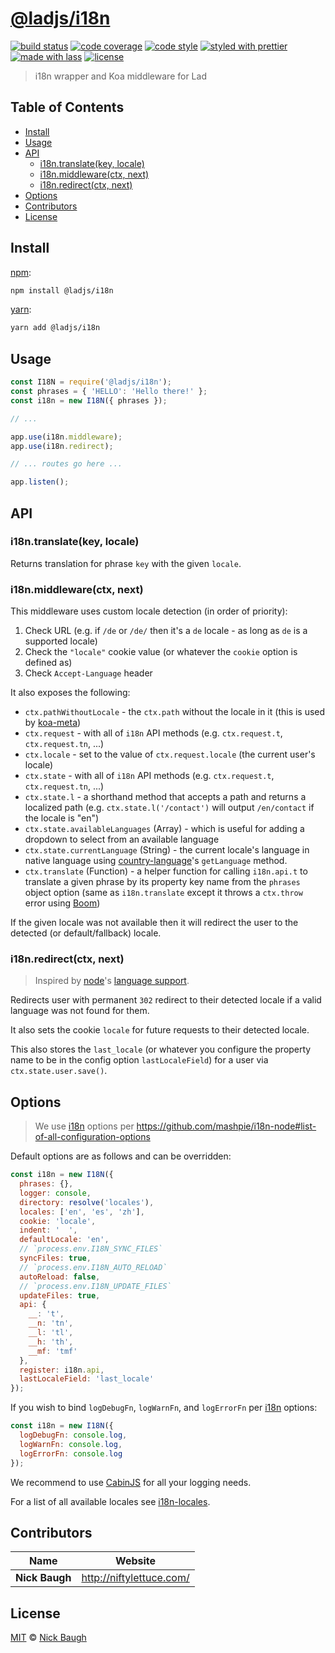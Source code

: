 # [**@ladjs/i18n**](https://github.com/ladjs/i18n)

[![build status](https://img.shields.io/travis/ladjs/i18n.svg)](https://travis-ci.org/ladjs/i18n)
[![code coverage](https://img.shields.io/codecov/c/github/ladjs/i18n.svg)](https://codecov.io/gh/ladjs/i18n)
[![code style](https://img.shields.io/badge/code_style-XO-5ed9c7.svg)](https://github.com/sindresorhus/xo)
[![styled with prettier](https://img.shields.io/badge/styled_with-prettier-ff69b4.svg)](https://github.com/prettier/prettier)
[![made with lass](https://img.shields.io/badge/made_with-lass-95CC28.svg)](https://lass.js.org)
[![license](https://img.shields.io/github/license/ladjs/i18n.svg)](<>)

> i18n wrapper and Koa middleware for Lad


## Table of Contents

* [Install](#install)
* [Usage](#usage)
* [API](#api)
  * [i18n.translate(key, locale)](#i18ntranslatekey-locale)
  * [i18n.middleware(ctx, next)](#i18nmiddlewarectx-next)
  * [i18n.redirect(ctx, next)](#i18nredirectctx-next)
* [Options](#options)
* [Contributors](#contributors)
* [License](#license)


## Install

[npm][]:

```sh
npm install @ladjs/i18n
```

[yarn][]:

```sh
yarn add @ladjs/i18n
```


## Usage

```js
const I18N = require('@ladjs/i18n');
const phrases = { 'HELLO': 'Hello there!' };
const i18n = new I18N({ phrases });

// ...

app.use(i18n.middleware);
app.use(i18n.redirect);

// ... routes go here ...

app.listen();
```


## API

### i18n.translate(key, locale)

Returns translation for phrase `key` with the given `locale`.

### i18n.middleware(ctx, next)

This middleware uses custom locale detection (in order of priority):

1. Check URL (e.g. if `/de` or `/de/` then it's a `de` locale - as long as `de` is a supported locale)
2. Check the `"locale"` cookie value (or whatever the `cookie` option is defined as)
3. Check `Accept-Language` header

It also exposes the following:

* `ctx.pathWithoutLocale` - the `ctx.path` without the locale in it (this is used by [koa-meta][])
* `ctx.request` - with all of `i18n` API methods (e.g. `ctx.request.t`, `ctx.request.tn`, ...)
* `ctx.locale` - set to the value of `ctx.request.locale` (the current user's locale)
* `ctx.state` - with all of `i18n` API methods (e.g. `ctx.request.t`, `ctx.request.tn`, ...)
* `ctx.state.l` - a shorthand method that accepts a path and returns a localized path (e.g. `ctx.state.l('/contact')` will output `/en/contact` if the locale is "en")
* `ctx.state.availableLanguages` (Array) - which is useful for adding a dropdown to select from an available language
* `ctx.state.currentLanguage` (String) - the current locale's language in native language using [country-language][]'s `getLanguage` method.
* `ctx.translate` (Function) - a helper function for calling `i18n.api.t` to translate a given phrase by its property key name from the `phrases` object option (same as `i18n.translate` except it throws a `ctx.throw` error using [Boom][])

If the given locale was not available then it will redirect the user to the detected (or default/fallback) locale.

### i18n.redirect(ctx, next)

> Inspired by [node][]'s [language support][language-support].

Redirects user with permanent `302` redirect to their detected locale if a valid language was not found for them.

It also sets the cookie `locale` for future requests to their detected locale.

This also stores the `last_locale` (or whatever you configure the property name to be in the config option `lastLocaleField`) for a user via `ctx.state.user.save()`.


## Options

> We use [i18n][] options per <https://github.com/mashpie/i18n-node#list-of-all-configuration-options>

Default options are as follows and can be overridden:

```js
const i18n = new I18N({
  phrases: {},
  logger: console,
  directory: resolve('locales'),
  locales: ['en', 'es', 'zh'],
  cookie: 'locale',
  indent: '  ',
  defaultLocale: 'en',
  // `process.env.I18N_SYNC_FILES`
  syncFiles: true,
  // `process.env.I18N_AUTO_RELOAD`
  autoReload: false,
  // `process.env.I18N_UPDATE_FILES`
  updateFiles: true,
  api: {
    __: 't',
    __n: 'tn',
    __l: 'tl',
    __h: 'th',
    __mf: 'tmf'
  },
  register: i18n.api,
  lastLocaleField: 'last_locale'
});
```

If you wish to bind `logDebugFn`, `logWarnFn`, and `logErrorFn` per [i18n][] options:

```js
const i18n = new I18N({
  logDebugFn: console.log,
  logWarnFn: console.log,
  logErrorFn: console.log
});
```

We recommend to use [CabinJS][cabin] for all your logging needs.

For a list of all available locales see [i18n-locales][].


## Contributors

| Name           | Website                    |
| -------------- | -------------------------- |
| **Nick Baugh** | <http://niftylettuce.com/> |


## License

[MIT](LICENSE) © [Nick Baugh](http://niftylettuce.com/)


## 

[npm]: https://www.npmjs.com/

[yarn]: https://yarnpkg.com/

[i18n]: https://github.com/mashpie/i18n-node

[i18n-locales]: https://github.com/ladjs/i18n-locales

[koa-meta]: https://github.com/ladjs/koa-meta

[country-language]: https://github.com/bdswiss/country-language

[boom]: https://github.com/hapijs/boom

[node]: https://nodejs.org

[language-support]: https://github.com/nodejs/nodejs.org/commit/d6cdd942a8fc0fffcf6879eca124295e95991bbc#diff-78c12f5adc1848d13b1c6f07055d996eR59

[cabin]: https://cabinjs.com
